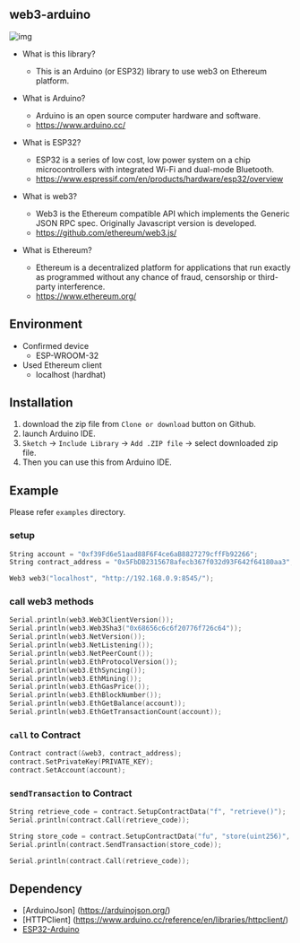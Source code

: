 ## web3-arduino

![img](https://user-images.githubusercontent.com/891384/36104056-4994f600-1054-11e8-94f4-9f067610a6bf.png)

- What is this library?

  - This is an Arduino (or ESP32) library to use web3 on Ethereum platform.

- What is Arduino?
  - Arduino is an open source computer hardware and software.
  - https://www.arduino.cc/
- What is ESP32?
  - ESP32 is a series of low cost, low power system on a chip microcontrollers with integrated Wi-Fi and dual-mode Bluetooth.
  - https://www.espressif.com/en/products/hardware/esp32/overview
- What is web3?
  - Web3 is the Ethereum compatible API which implements the Generic JSON RPC spec. Originally Javascript version is developed.
  - https://github.com/ethereum/web3.js/
- What is Ethereum?
  - Ethereum is a decentralized platform for applications that run exactly as programmed without any chance of fraud, censorship or third-party interference.
  - https://www.ethereum.org/

## Environment

- Confirmed device
  - ESP-WROOM-32
- Used Ethereum client
  - localhost (hardhat)

## Installation

1. download the zip file from `Clone or download` button on Github.
2. launch Arduino IDE.
3. `Sketch` -> `Include Library` -> `Add .ZIP file` -> select downloaded zip file.
4. Then you can use this from Arduino IDE.

## Example

Please refer `examples` directory.

### setup

```C++
String account = "0xf39Fd6e51aad88F6F4ce6aB8827279cffFb92266";
String contract_address = "0x5FbDB2315678afecb367f032d93F642f64180aa3";

Web3 web3("localhost", "http://192.168.0.9:8545/");
```

### call web3 methods

```C++
Serial.println(web3.Web3ClientVersion());
Serial.println(web3.Web3Sha3("0x68656c6c6f20776f726c64"));
Serial.println(web3.NetVersion());
Serial.println(web3.NetListening());
Serial.println(web3.NetPeerCount());
Serial.println(web3.EthProtocolVersion());
Serial.println(web3.EthSyncing());
Serial.println(web3.EthMining());
Serial.println(web3.EthGasPrice());
Serial.println(web3.EthBlockNumber());
Serial.println(web3.EthGetBalance(account));
Serial.println(web3.EthGetTransactionCount(account));
```

### `call` to Contract

```C++
Contract contract(&web3, contract_address);
contract.SetPrivateKey(PRIVATE_KEY);
contract.SetAccount(account);
```

### `sendTransaction` to Contract

```C++
String retrieve_code = contract.SetupContractData("f", "retrieve()");
Serial.println(contract.Call(retrieve_code));

String store_code = contract.SetupContractData("fu", "store(uint256)", 123);
Serial.println(contract.SendTransaction(store_code));

Serial.println(contract.Call(retrieve_code));
```

## Dependency

- [ArduinoJson] (https://arduinojson.org/)
- [HTTPClient] (https://www.arduino.cc/reference/en/libraries/httpclient/)
- [ESP32-Arduino](https://github.com/espressif/arduino-esp32)
